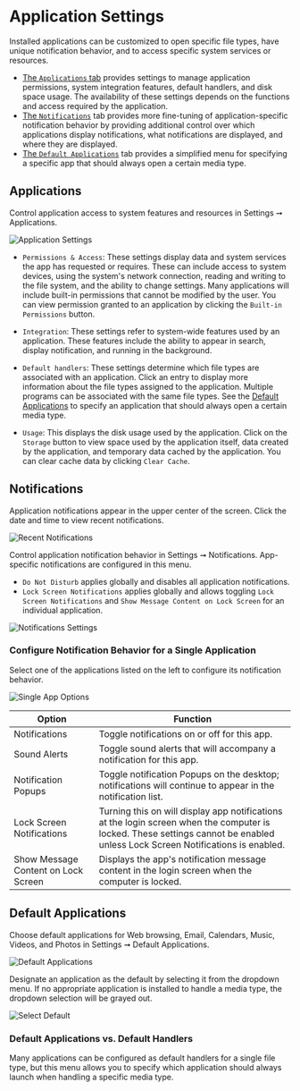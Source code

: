 # Application Settings

Installed applications can be customized to open specific file types, have unique notification behavior, and to access specific system services or resources.

- [The `Applications` tab](/customize-pop/application-settings.md#applications) provides settings to manage application permissions, system integration features, default handlers, and disk space usage. The availability of these settings depends on the functions and access required by the application.
- [The `Notifications`](/customize-pop/application-settings.md#default-applications) tab provides more fine-tuning of application-specific notification behavior by providing additional control over which applications display notifications, what notifications are displayed, and where they are displayed.
- [The `Default Applications`](/customize-pop/application-settings.md#default-applications) tab provides a simplified menu for specifying a specific app that should always open a certain media type.

## Applications

Control application access to system features and resources in Settings ➞ Applications.

![Application Settings](/images/application-settings/application-settings.png)

- `Permissions & Access`: These settings display data and system services the app has requested or requires. These can include access to system devices, using the system's network connection, reading and writing to the file system, and the ability to change settings. Many applications will include built-in permissions that cannot be modified by the user. You can view permission granted to an application by clicking the `Built-in Permissions` button.

- `Integration`: These settings refer to system-wide features used by an application. These features include the ability to appear in search, display notification, and running in the background.

- `Default handlers`: These settings determine which file types are associated with an application. Click an entry to display more information about the file types assigned to the application. Multiple programs can be associated with the same file types. See the [Default Applications](/customize-pop/application-settings.md#default-applications) to specify an application that should always open a certain media type.

- `Usage`: This displays the disk usage used by the application. Click on the `Storage` button to view space used by the application itself, data created by the application, and temporary data cached by the application. You can clear cache data by clicking `Clear Cache`.

## Notifications

Application notifications appear in the upper center of the screen. Click the date and time to view recent notifications.

![Recent Notifications](/images/application-settings/recent-notifications.png)

Control application notification behavior in Settings ➞ Notifications. App-specific notifications are configured in this menu.

- `Do Not Disturb` applies globally and disables all application notifications.
- `Lock Screen Notifications` applies globally and allows toggling `Lock Screen Notifications` and `Show Message Content on Lock Screen` for an individual application.

![Notifications Settings](/images/application-settings/notifications-settings.png)

### Configure Notification Behavior for a Single Application

Select one of the applications listed on the left to configure its notification behavior.

![Single App Options](/images/application-settings/single-app-options.png)

| Option | Function |
|--------|----------|
| Notifications | Toggle notifications on or off for this app. |
| Sound Alerts | Toggle sound alerts that will accompany a notification for this app. |
| Notification Popups | Toggle notification Popups on the desktop; notifications will continue to appear in the notification list. |
| Lock Screen Notifications | Turning this on will display app notifications at the login screen when the computer is locked. These settings cannot be enabled unless Lock Screen Notifications is enabled. |
| Show Message Content on Lock Screen | Displays the app's notification message content in the login screen when the computer is locked. |

## Default Applications

Choose default applications for Web browsing, Email, Calendars, Music, Videos, and Photos in Settings ➞ Default Applications. 

![Default Applications](/images/application-settings/default-applications.png)

Designate an application as the default by selecting it from the dropdown menu. If no appropriate application is installed to handle a media type, the dropdown selection will be grayed out. <!--link to installing applications section when complete-->

![Select Default](/images/application-settings/select-default.png)

### Default Applications vs. Default Handlers

Many applications can be configured as default handlers for a single file type, but this menu allows you to specify which application should always launch when handling a specific media type.